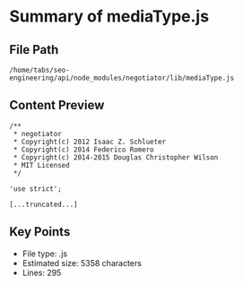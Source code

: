 # Summary of mediaType.js
  
## File Path
`/home/tabs/seo-engineering/api/node_modules/negotiator/lib/mediaType.js`

## Content Preview
```
/**
 * negotiator
 * Copyright(c) 2012 Isaac Z. Schlueter
 * Copyright(c) 2014 Federico Romero
 * Copyright(c) 2014-2015 Douglas Christopher Wilson
 * MIT Licensed
 */

'use strict';

[...truncated...]
```

## Key Points
- File type: .js
- Estimated size: 5358 characters
- Lines: 295
